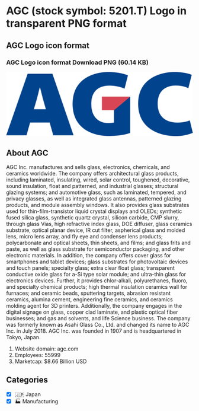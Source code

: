 # AGC (stock symbol: 5201.T) Logo in transparent PNG format

## AGC Logo icon format

### AGC Logo icon format Download PNG (60.14 KB)

![AGC Logo icon format Download PNG (60.14 KB)](/img/orig/5201.T-60306947.png)

## About AGC

AGC Inc. manufactures and sells glass, electronics, chemicals, and ceramics worldwide. The company offers architectural glass products, including laminated, insulating, wired, solar control, toughened, decorative, sound insulation, float and patterned, and industrial glasses; structural glazing systems; and automotive glass, such as laminated, tempered, and privacy glasses, as well as integrated glass antennas, patterned glazing products, and module assembly windows. It also provides glass substrates used for thin-film-transistor liquid crystal displays and OLEDs; synthetic fused silica glass, synthetic quartz crystal, silicon carbide, CMP slurry, through glass Vias, high refractive index glass, DOE diffuser, glass ceramics substrate, optical planar device, IR cut filter, aspherical glass and molded lens, micro lens array, and fly eye and condenser lens products; polycarbonate and optical sheets, thin sheets, and films; and glass frits and paste, as well as glass substrate for semiconductor packaging, and other electronic materials. In addition, the company offers cover glass for smartphones and tablet devices; glass substrates for photovoltaic devices and touch panels; specialty glass; extra clear float glass; transparent conductive oxide glass for a-Si type solar module; and ultra-thin glass for electronics devices. Further, it provides chlor-alkali, polyurethanes, fluoro, and specialty chemical products; high thermal insulation ceramics wall for furnaces; and ceramic beads, sputtering targets, abrasion resistant ceramics, alumina cement, engineering fine ceramics, and ceramics molding agent for 3D printers. Additionally, the company engages in the digital signage on glass, copper clad laminate, and plastic optical fiber businesses; and gas and solvents, and life Science business. The company was formerly known as Asahi Glass Co., Ltd. and changed its name to AGC Inc. in July 2018. AGC Inc. was founded in 1907 and is headquartered in Tokyo, Japan.

1. Website domain: agc.com
2. Employees: 55999
3. Marketcap: $8.66 Billion USD


## Categories
- [x] 🇯🇵 Japan
- [x] 🏭 Manufacturing
